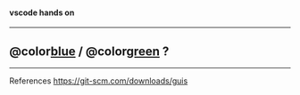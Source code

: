 #### vscode hands on
---

## @color[blue](Q) / @color[green](A) ?

---

References
<https://git-scm.com/downloads/guis>
